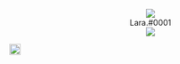 <p align="center">
  <img src="https://discord.com/assets/a72f391b6469dda5077b1de1fcc4d18f.svg" alt=" "/><br>Lara.#0001<br>
  <img src="https://cdn.discordapp.com/avatars/502102413226803202/a_6092d40593a3ecd3a57beee96ab0e97f.gif?size=128" alt=" "/>
</p>

<img src="https://cdn.discordapp.com/emojis/594613521271095299.png?v=1" alt="Alt-Text" title="" width="20" height="20"/>
